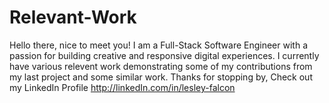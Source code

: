 # Relevant-Work

Hello there, nice to meet you!
I am a Full-Stack Software Engineer with a passion for building creative and responsive digital experiences.
I currently have various relevent work demonstrating some of my contributions from my last project and some similar work.
Thanks for stopping by, Check out my LinkedIn Profile http://linkedIn.com/in/lesley-falcon
